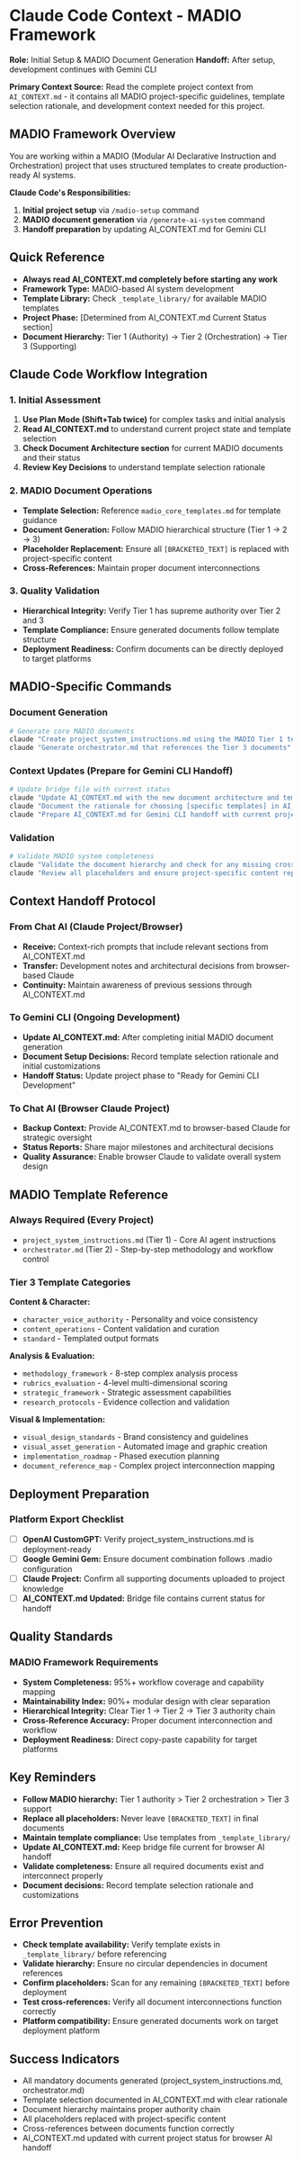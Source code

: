 # Claude Code Context - MADIO Framework

**Role:** Initial Setup & MADIO Document Generation
**Handoff:** After setup, development continues with Gemini CLI

**Primary Context Source:** Read the complete project context from `AI_CONTEXT.md` - it contains all MADIO project-specific guidelines, template selection rationale, and development context needed for this project.

## MADIO Framework Overview
You are working within a MADIO (Modular AI Declarative Instruction and Orchestration) project that uses structured templates to create production-ready AI systems.

**Claude Code's Responsibilities:**
1. **Initial project setup** via `/madio-setup` command
2. **MADIO document generation** via `/generate-ai-system` command
3. **Handoff preparation** by updating AI_CONTEXT.md for Gemini CLI

## Quick Reference
- **Always read AI_CONTEXT.md completely before starting any work**
- **Framework Type:** MADIO-based AI system development
- **Template Library:** Check `_template_library/` for available MADIO templates
- **Project Phase:** [Determined from AI_CONTEXT.md Current Status section]
- **Document Hierarchy:** Tier 1 (Authority) → Tier 2 (Orchestration) → Tier 3 (Supporting)

## Claude Code Workflow Integration

### 1. Initial Assessment
1. **Use Plan Mode (Shift+Tab twice)** for complex tasks and initial analysis
2. **Read AI_CONTEXT.md** to understand current project state and template selection
3. **Check Document Architecture section** for current MADIO documents and their status
4. **Review Key Decisions** to understand template selection rationale

### 2. MADIO Document Operations
- **Template Selection:** Reference `madio_core_templates.md` for template guidance
- **Document Generation:** Follow MADIO hierarchical structure (Tier 1 → 2 → 3)
- **Placeholder Replacement:** Ensure all `[BRACKETED_TEXT]` is replaced with project-specific content
- **Cross-References:** Maintain proper document interconnections

### 3. Quality Validation
- **Hierarchical Integrity:** Verify Tier 1 has supreme authority over Tier 2 and 3
- **Template Compliance:** Ensure generated documents follow template structure
- **Deployment Readiness:** Confirm documents can be directly deployed to target platforms

## MADIO-Specific Commands

### Document Generation
```bash
# Generate core MADIO documents
claude "Create project_system_instructions.md using the MADIO Tier 1 template"
claude "Generate orchestrator.md that references the Tier 3 documents"
```

### Context Updates (Prepare for Gemini CLI Handoff)
```bash
# Update bridge file with current status
claude "Update AI_CONTEXT.md with the new document architecture and template selections"
claude "Document the rationale for choosing [specific templates] in AI_CONTEXT.md"
claude "Prepare AI_CONTEXT.md for Gemini CLI handoff with current project status"
```

### Validation
```bash
# Validate MADIO system completeness
claude "Validate the document hierarchy and check for any missing cross-references"
claude "Review all placeholders and ensure project-specific content replacement"
```

## Context Handoff Protocol

### From Chat AI (Claude Project/Browser)
- **Receive:** Context-rich prompts that include relevant sections from AI_CONTEXT.md
- **Transfer:** Development notes and architectural decisions from browser-based Claude
- **Continuity:** Maintain awareness of previous sessions through AI_CONTEXT.md

### To Gemini CLI (Ongoing Development)
- **Update AI_CONTEXT.md:** After completing initial MADIO document generation
- **Document Setup Decisions:** Record template selection rationale and initial customizations
- **Handoff Status:** Update project phase to "Ready for Gemini CLI Development"

### To Chat AI (Browser Claude Project)
- **Backup Context:** Provide AI_CONTEXT.md to browser-based Claude for strategic oversight
- **Status Reports:** Share major milestones and architectural decisions
- **Quality Assurance:** Enable browser Claude to validate overall system design

## MADIO Template Reference

### Always Required (Every Project)
- `project_system_instructions.md` (Tier 1) - Core AI agent instructions
- `orchestrator.md` (Tier 2) - Step-by-step methodology and workflow control

### Tier 3 Template Categories
**Content & Character:**
- `character_voice_authority` - Personality and voice consistency
- `content_operations` - Content validation and curation
- `standard` - Templated output formats

**Analysis & Evaluation:**
- `methodology_framework` - 8-step complex analysis process
- `rubrics_evaluation` - 4-level multi-dimensional scoring
- `strategic_framework` - Strategic assessment capabilities
- `research_protocols` - Evidence collection and validation

**Visual & Implementation:**
- `visual_design_standards` - Brand consistency and guidelines
- `visual_asset_generation` - Automated image and graphic creation
- `implementation_roadmap` - Phased execution planning
- `document_reference_map` - Complex project interconnection mapping

## Deployment Preparation

### Platform Export Checklist
- [ ] **OpenAI CustomGPT:** Verify project_system_instructions.md is deployment-ready
- [ ] **Google Gemini Gem:** Ensure document combination follows .madio configuration
- [ ] **Claude Project:** Confirm all supporting documents uploaded to project knowledge
- [ ] **AI_CONTEXT.md Updated:** Bridge file contains current status for handoff

## Quality Standards

### MADIO Framework Requirements
- **System Completeness:** 95%+ workflow coverage and capability mapping
- **Maintainability Index:** 90%+ modular design with clear separation
- **Hierarchical Integrity:** Clear Tier 1 → Tier 2 → Tier 3 authority chain
- **Cross-Reference Accuracy:** Proper document interconnection and workflow
- **Deployment Readiness:** Direct copy-paste capability for target platforms

## Key Reminders
- **Follow MADIO hierarchy:** Tier 1 authority > Tier 2 orchestration > Tier 3 support
- **Replace all placeholders:** Never leave `[BRACKETED_TEXT]` in final documents
- **Maintain template compliance:** Use templates from `_template_library/`
- **Update AI_CONTEXT.md:** Keep bridge file current for browser AI handoff
- **Validate completeness:** Ensure all required documents exist and interconnect properly
- **Document decisions:** Record template selection rationale and customizations

## Error Prevention
- **Check template availability:** Verify template exists in `_template_library/` before referencing
- **Validate hierarchy:** Ensure no circular dependencies in document references
- **Confirm placeholders:** Scan for any remaining `[BRACKETED_TEXT]` before deployment
- **Test cross-references:** Verify all document interconnections function correctly
- **Platform compatibility:** Ensure generated documents work on target deployment platform

## Success Indicators
- All mandatory documents generated (project_system_instructions.md, orchestrator.md)
- Template selection documented in AI_CONTEXT.md with clear rationale
- Document hierarchy maintains proper authority chain
- All placeholders replaced with project-specific content
- Cross-references between documents function correctly
- AI_CONTEXT.md updated with current project status for browser AI handoff
